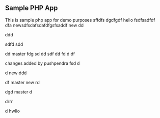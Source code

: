 ## Sample PHP App 
This is sample php app for demo purposes
sffdfs
dgdfgdf
hello
fsdfsadfdf
dfa
newsdfsdafsdafdfgsfsaddf
 new
dd

ddd


sdfd
sdd

dd
master
fdg
sd
dd
sdf
dd
fd
d
df

changes added by pushpendra
fsd
d

d
 new
ddd

df
 master
 new
rd

dgd
master
d

drrr

d
hwllo

